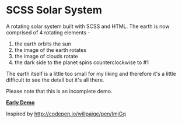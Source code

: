 # SCSS Solar System

A rotating solar system built with SCSS and HTML. The earth is now comprised of 4 rotating elements -

1) the earth orbits the sun
2) the image of the earth rotates 
2) the image of clouds rotate
3) the dark side to the planet spins counterclockwise to #1

The earth itself is a little too small for my liking and therefore it's a little difficult to see the detail but it's all there.

Please note that this is an incomplete demo.  

**[Early Demo](http://codepen.io/anon/pen/QbYNQj)**

Inspired by http://codepen.io/willpaige/pen/ImjGq
